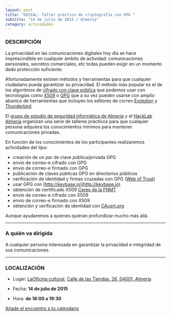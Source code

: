 ```yaml
---
layout: post
title: "GESIAL: Taller práctico de criptografía con GPG "
subtitle: "14 de julio de 2015 / Almería"
category: actividades
---
```


### DESCRIPCIÓN

La privacidad en las comunicaciones digitales hoy día se hace imprescindible en cualquier ámbito de actividad: comunicaciones personales, secretos comerciales, etc todas pueden exigir en un momento dado protección suficiente.

Afortunadamente existen métodos y herramientas para que cualquier ciudadano pueda garantizar su privacidad. El método más popular es el de los algoritmos de [cifrado con clave pública](https://es.wikipedia.org/wiki/Criptograf%C3%ADa_asim%C3%A9trica) que podemos usar con tecnologías como [X509](https://es.wikipedia.org/wiki/X.509) o [GPG](https://es.wikipedia.org/wiki/Pretty_Good_Privacy) que a su vez pueden usarse con amplio abanico de herramientas que incluyen los editores de correo [Evolution](https://wiki.gnome.org/Apps/Evolution) y [Thunderbird](https://www.mozilla.org/es-ES/thunderbird/).

El [grupo de estudio de seguridad informática de Almería](http://foro.hacklabalmeria.net/c/gesial) y el [HackLab Almería](http://hacklabalmeria.net/) organizan una serie de talleres prácticos para que cualquier persona adquiera los conocimientos mínimos para mantener comunicaciones privadas.

En función de los conocimientos de los participantes realizaremos actividades del tipo:

 - creación de un par de clave pública/privada GPG
 - envío de correo-e cifrado con GPG
 - envío de correo-e firmado con GPG
 - publicación de claves públicas GPG en directorios públicos
 - verificación de identidad y firmas cruzadas con GPG ([Web of Trust](https://es.wikipedia.org/wiki/Anillo_de_confianza))
 - usar GPG con  [http://keybase.io](http://keybase.io)
 - obtención de certificado X509 [Ceres de la FNMT](http://www.cert.fnmt.es/)
 - envío de correo-e cifrado con X509
 - envío de correo-e firmado con X509
 - obtención y verificación de identidad con [CAcert.org](http://CAcert.org)
 
Aunque ayudaremos a quienes quieran profundizar mucho más allá.

---

### A quién va dirigida

A cualquier persona interesada en garantizar la privacidad e integridad de sus comunicaciones.

---

### LOCALIZACIÓN

* Lugar: [LaOficina cultural](http://laoficinacultural.org/), [ Calle de las Tiendas, 26, 04001, Almería](http://www.openstreetmap.org/node/2389372700)

* Fecha: **14 de julio de 2015**
* Hora: **de 18:00 a 19:30**


[Añade el encuentro a tu calendario](https://www.google.com/calendar/event?eid=Z3E4NmllZ2g4MWNiNHJodjNpbHM3aThjdWcgZW9odWFsNnNydnIybDRvcWExdWpldmFkOXNAZw&ctz=Europe/Madrid)
